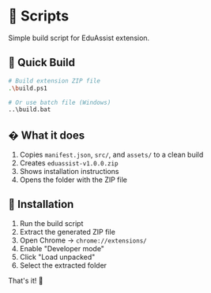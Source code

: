 # 📁 Scripts

Simple build script for EduAssist extension.

## 🚀 Quick Build

```bash
# Build extension ZIP file
.\build.ps1

# Or use batch file (Windows)
..\build.bat
```

## � What it does

1. Copies `manifest.json`, `src/`, and `assets/` to a clean build
2. Creates `eduassist-v1.0.0.zip` 
3. Shows installation instructions
4. Opens the folder with the ZIP file

## 🔧 Installation

1. Run the build script
2. Extract the generated ZIP file
3. Open Chrome → `chrome://extensions/`
4. Enable "Developer mode"
5. Click "Load unpacked"
6. Select the extracted folder

That's it! 🎉